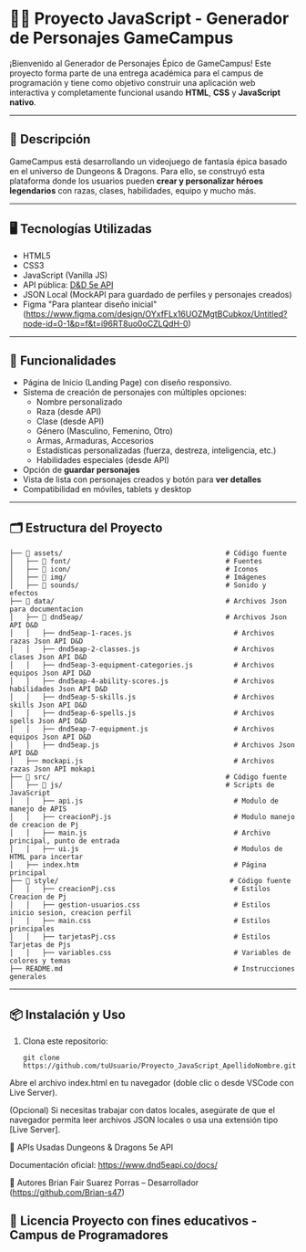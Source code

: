 # 🧙‍♂️ Proyecto JavaScript - Generador de Personajes GameCampus

¡Bienvenido al Generador de Personajes Épico de GameCampus! Este proyecto forma parte de una entrega académica para el campus de programación y tiene como objetivo construir una aplicación web interactiva y completamente funcional usando **HTML**, **CSS** y **JavaScript nativo**.

---

## 🌟 Descripción

GameCampus está desarrollando un videojuego de fantasía épica basado en el universo de Dungeons & Dragons. Para ello, se construyó esta plataforma donde los usuarios pueden **crear y personalizar héroes legendarios** con razas, clases, habilidades, equipo y mucho más.

---

## 🖥️ Tecnologías Utilizadas

- HTML5
- CSS3
- JavaScript (Vanilla JS)
- API pública: [D&D 5e API](https://www.dnd5eapi.co/)
- JSON Local (MockAPI para guardado de perfiles y personajes creados)
- Figma "Para plantear diseño inicial" (https://www.figma.com/design/OYxfFLx16UOZMgtBCubkox/Untitled?node-id=0-1&p=f&t=i96RT8uo0oCZLQdH-0)

---

## 🚀 Funcionalidades

- Página de Inicio (Landing Page) con diseño responsivo.
- Sistema de creación de personajes con múltiples opciones:
  - Nombre personalizado
  - Raza (desde API)
  - Clase (desde API)
  - Género (Masculino, Femenino, Otro)
  - Armas, Armaduras, Accesorios
  - Estadísticas personalizadas (fuerza, destreza, inteligencia, etc.)
  - Habilidades especiales (desde API)
- Opción de **guardar personajes**
- Vista de lista con personajes creados y botón para **ver detalles**
- Compatibilidad en móviles, tablets y desktop

---

## 🗂️ Estructura del Proyecto
``` 
├── 📂 assets/                                        # Código fuente
│   ├── 📂 font/                                      # Fuentes
│   ├── 📂 icon/                                      # Iconos
│   ├── 📂 img/                                       # Imágenes
│   ├── 📂 sounds/                                    # Sonido y efectos
├── 📂 data/                                          # Archivos Json para documentacion
│   ├── 📂 dnd5eap/                                   # Archivos Json API D&D
│   │   ├── dnd5eap-1-races.js                         # Archivos razas Json API D&D
│   │   ├── dnd5eap-2-classes.js                       # Archivos clases Json API D&D
│   │   ├── dnd5eap-3-equipment-categories.js          # Archivos equipos Json API D&D
│   │   ├── dnd5eap-4-ability-scores.js                # Archivos habilidades Json API D&D
│   │   ├── dnd5eap-5-skills.js                        # Archivos skills Json API D&D
│   │   ├── dnd5eap-6-spells.js                        # Archivos spells Json API D&D
│   │   ├── dnd5eap-7-equipment.js                     # Archivos equipos Json API D&D
│   │   ├── dnd5eap.js                                 # Archivos Json API D&D
│   ├── mockapi.js                                     # Archivos razas Json API mokapi 
├── 📂 src/                                           # Código fuente 
│   ├── 📂 js/                                        # Scripts de JavaScript 
│   │   ├── api.js                                     # Modulo de manejo de APIS
│   │   ├── creacionPj.js                              # Modulo manejo de creacion de Pj
│   │   ├── main.js                                    # Archivo principal, punto de entrada
│   │   ├── ui.js                                      # Modulos de HTML para incertar
│   ├── index.htm                                      # Página principal 
├── 📂 style/                                          # Código fuente 
│   │   ├── creacionPj.css                             # Estilos Creacion de Pj
│   │   ├── gestion-usuarios.css                       # Estilos inicio sesion, creacion perfil
│   │   ├── main.css                                   # Estilos principales
│   │   ├── tarjetasPj.css                             # Estilos Tarjetas de Pjs
│   │   ├── variables.css                              # Variables de colores y temas 
├── README.md                                          # Instrucciones generales
```
---

## 📦 Instalación y Uso

1. Clona este repositorio:
   ```
   git clone https://github.com/tuUsuario/Proyecto_JavaScript_ApellidoNombre.git
Abre el archivo index.html en tu navegador (doble clic o desde VSCode con Live Server).

(Opcional) Si necesitas trabajar con datos locales, asegúrate de que el navegador permita leer archivos JSON locales o usa una extensión tipo [Live Server].

🔗 APIs Usadas
Dungeons & Dragons 5e API

Documentación oficial: https://www.dnd5eapi.co/docs/

🧠 Autores
Brian Fair Suarez Porras – Desarrollador
(https://github.com/Brian-s47)

📜 Licencia
Proyecto con fines educativos - Campus de Programadores
---